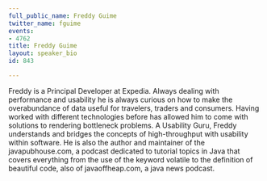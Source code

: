 ```yaml
---
full_public_name: Freddy Guime
twitter_name: fguime
events:
- 4762
title: Freddy Guime
layout: speaker_bio
id: 843

---
```

Freddy is a Principal Developer at Expedia. Always dealing with performance and usability he is always curious on how to make the overabundance of data useful for travelers, traders and consumers. Having worked with different technologies before has allowed him to come with solutions to rendering bottleneck problems. A Usability Guru, Freddy understands and bridges the concepts of high-throughput with usability within software. He is also the author and maintainer of the javapubhouse.com, a podcast dedicated to tutorial topics in Java that covers everything from the use of the keyword volatile to the definition of beautiful code, also of javaoffheap.com, a java news podcast.